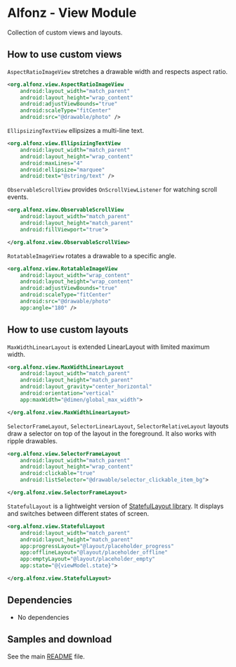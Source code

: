 Alfonz - View Module
====================

Collection of custom views and layouts.


How to use custom views
-----------------------

`AspectRatioImageView` stretches a drawable width and respects aspect ratio.

```xml
<org.alfonz.view.AspectRatioImageView
	android:layout_width="match_parent"
	android:layout_height="wrap_content"
	android:adjustViewBounds="true"
	android:scaleType="fitCenter"
	android:src="@drawable/photo" />
```

`EllipsizingTextView` ellipsizes a multi-line text.

```xml
<org.alfonz.view.EllipsizingTextView
	android:layout_width="match_parent"
	android:layout_height="wrap_content"
	android:maxLines="4"
	android:ellipsize="marquee"
	android:text="@string/text" />
```

`ObservableScrollView` provides `OnScrollViewListener` for watching scroll events.

```xml
<org.alfonz.view.ObservableScrollView
	android:layout_width="match_parent"
	android:layout_height="match_parent"
	android:fillViewport="true">

</org.alfonz.view.ObservableScrollView>
```

`RotatableImageView` rotates a drawable to a specific angle.

```xml
<org.alfonz.view.RotatableImageView
	android:layout_width="wrap_content"
	android:layout_height="wrap_content"
	android:adjustViewBounds="true"
	android:scaleType="fitCenter"
	android:src="@drawable/photo"
	app:angle="180" />
```


How to use custom layouts
-------------------------

`MaxWidthLinearLayout` is extended LinearLayout with limited maximum width.

```xml
<org.alfonz.view.MaxWidthLinearLayout
	android:layout_width="match_parent"
	android:layout_height="match_parent"
	android:layout_gravity="center_horizontal"
	android:orientation="vertical"
	app:maxWidth="@dimen/global_max_width">

</org.alfonz.view.MaxWidthLinearLayout>
```

`SelectorFrameLayout`, `SelectorLinearLayout`, `SelectorRelativeLayout` layouts draw a selector on top of the layout in the foreground. It also works with ripple drawables.

```xml
<org.alfonz.view.SelectorFrameLayout
	android:layout_width="match_parent"
	android:layout_height="wrap_content"
	android:clickable="true"
	android:listSelector="@drawable/selector_clickable_item_bg">

</org.alfonz.view.SelectorFrameLayout>
```

`StatefulLayout` is a lightweight version of [StatefulLayout library](https://github.com/jakubkinst/Android-StatefulLayout). It displays and switches between different states of screen.

```xml
<org.alfonz.view.StatefulLayout
	android:layout_width="match_parent"
	android:layout_height="match_parent"
	app:progressLayout="@layout/placeholder_progress"
	app:offlineLayout="@layout/placeholder_offline"
	app:emptyLayout="@layout/placeholder_empty"
	app:state="@{viewModel.state}">

</org.alfonz.view.StatefulLayout>
```


Dependencies
------------

* No dependencies


Samples and download
--------------------

See the main [README](https://github.com/petrnohejl/Alfonz/) file.
